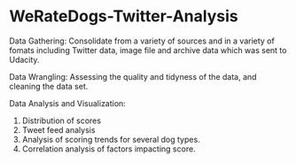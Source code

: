# WeRateDogs-Twitter-Analysis
Data Gathering:
Consolidate from a variety of sources and in a variety of fomats including Twitter data, image file and archive data which was sent to Udacity.

Data Wrangling:
Assessing the quality and tidyness of the data, and cleaning the data set.

Data Analysis and Visualization:
1. Distribution of scores
2. Tweet feed analysis
3. Analysis of scoring trends for several dog types.
4. Correlation analysis of factors impacting score.

